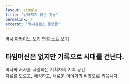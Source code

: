```yaml
---
layout: single
title: "말해지지 않은 것들"
permalink: /
excerpt: "역사콘텐츠 플랫폼"
---
```


<p>
  <a class="btn btn--primary btn--large" href="{{ '/history/' | relative_url }}">역사 아카이브 보기</a>
  <a class="btn btn--inverse btn--large" href="{{ '/fandom/' | relative_url }}">연성 노트 보기</a>
</p>

## 타임머신은 없지만 기록으로 시대를 건넌다.
역사와 서사를 사랑하는 기획자의 기록 공간.  
자료를 모으고, 해석하고, 새로운 이야기의 씨앗으로 키웁니다.

